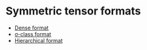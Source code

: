 # Symmetric tensor formats

- [Dense format](symtensor/dense_symtensor)
- [σ-class format](symtensor/permcls_symtensor)
- [Hierarchical format](symtensor/decomp_symmtensor)
